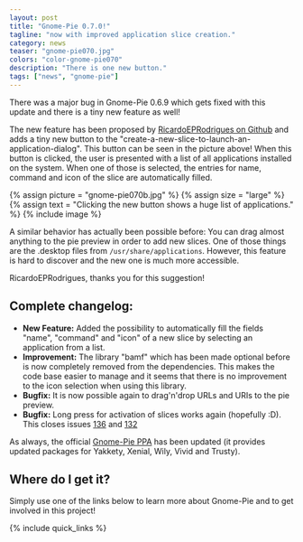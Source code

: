 ```yaml
---
layout: post
title: "Gnome-Pie 0.7.0!"
tagline: "now with improved application slice creation."
category: news
teaser: "gnome-pie070.jpg"
colors: "color-gnome-pie070"
description: "There is one new button."
tags: ["news", "gnome-pie"]
---
```


There was a major bug in Gnome-Pie 0.6.9 which gets fixed with this update and there is a tiny new feature as well!

<!--more-->

The new feature has been proposed by [RicardoEPRodrigues on Github](https://github.com/Simmesimme/Gnome-Pie/issues/134) and adds a tiny new button to the "create-a-new-slice-to-launch-an-application-dialog". This button can be seen in the picture above! When this button is clicked, the user is presented with a list of all applications installed on the system. When one of those is selected, the entries for name, command and icon of the slice are automatically filled.

{% assign picture = "gnome-pie070b.jpg" %}
{% assign size = "large" %}
{% assign text = "Clicking the new button shows a huge list of applications." %}
{% include image %}

A similar behavior has actually been possible before: You can drag almost anything to the pie preview in order to add new slices. One of those things are the .desktop files from ``/usr/share/applications``. However, this feature is hard to discover and the new one is much more accessible.

RicardoEPRodrigues, thanks you for this suggestion!


## Complete changelog:

* **New Feature:** Added the possibility to automatically fill the fields "name", "command" and "icon" of a new slice by selecting an application from a list.
* **Improvement:** The library "bamf" which has been made optional before is now completely removed from the dependencies. This makes the code base easier to manage and it seems that there is no improvement to the icon selection when using this library.
* **Bugfix:** It is now possible again to drag'n'drop URLs and URIs to the pie preview.
* **Bugfix:** Long press for activation of slices works again (hopefully :D). This closes issues [136](https://github.com/Simmesimme/Gnome-Pie/issues/136) and [132](https://github.com/Simmesimme/Gnome-Pie/issues/132)

As always, the official [Gnome-Pie PPA](https://launchpad.net/~simonschneegans/+archive/ubuntu/testing) has been updated (it provides updated packages for Yakkety, Xenial, Wily, Vivid and Trusty).

## Where do I get it?

Simply use one of the links below to learn more about Gnome-Pie and to get involved in this project!

{% include quick_links %}
